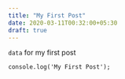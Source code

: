 ```yaml
---
title: "My First Post"
date: 2020-03-11T00:32:00+05:30
draft: true
---
```


`data` for my first post


```
console.log('My First Post');
```
